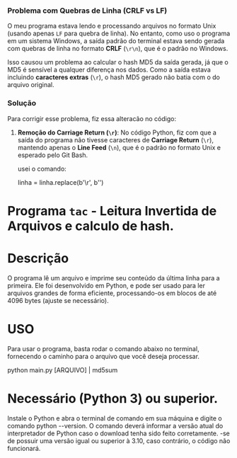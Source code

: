 ### Problema com Quebras de Linha (CRLF vs LF)

O meu programa estava lendo e processando arquivos no formato Unix (usando apenas `LF` para quebra de linha). No entanto, como uso o programa em um sistema Windows, a saída padrão do terminal estava sendo gerada com quebras de linha no formato **CRLF** (`\r\n`), que é o padrão no Windows.

Isso causou um problema ao calcular o hash MD5 da saída gerada, já que o MD5 é sensível a qualquer diferença nos dados. Como a saída estava incluindo **caracteres extras** (`\r`), o hash MD5 gerado não batia com o do arquivo original.

### Solução

Para corrigir esse problema, fiz essa alteracão no código:

1. **Remoção do Carriage Return (`\r`)**:
   No código Python, fiz com  que a saída do programa não tivesse caracteres de
   **Carriage Return** (`\r`), mantendo apenas o **Line Feed** (`\n`), que é o padrão no formato Unix e esperado pelo Git Bash.

   usei o comando:

   linha = linha.replace(b'\r', b'')


# Programa `tac` - Leitura Invertida de Arquivos e calculo de hash.

# Descrição

O programa lê um arquivo e imprime seu conteúdo da última linha para a primeira. Ele foi desenvolvido em Python, e pode ser usado para ler arquivos grandes de forma eficiente, processando-os em blocos de até 4096 bytes (ajuste se necessário).

# USO

Para usar o programa, basta rodar o comando abaixo no terminal, fornecendo o caminho para o arquivo que você deseja processar.

python main.py [ARQUIVO] | md5sum

# Necessário (Python 3) ou superior.

Instale o Python e abra o terminal de comando em sua máquina e digite o comando python --version. O comando deverá informar a versão atual do interpretador de Python caso o download tenha sido feito corretamente. -se de possuir uma versão igual ou superior à 3.10, caso contrário, o código não funcionará.